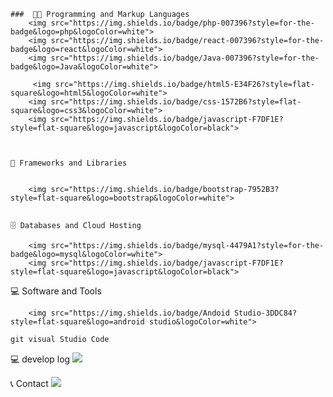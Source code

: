 

  
    ###  👨‍💻 Programming and Markup Languages
        <img src="https://img.shields.io/badge/php-007396?style=for-the-badge&logo=php&logoColor=white"> 
        <img src="https://img.shields.io/badge/react-007396?style=for-the-badge&logo=react&logoColor=white"> 
        <img src="https://img.shields.io/badge/Java-007396?style=for-the-badge&logo=Java&logoColor=white"> 

         <img src="https://img.shields.io/badge/html5-E34F26?style=flat-square&logo=html5&logoColor=white"> 
        <img src="https://img.shields.io/badge/css-1572B6?style=flat-square&logo=css3&logoColor=white"> 
        <img src="https://img.shields.io/badge/javascript-F7DF1E?style=flat-square&logo=javascript&logoColor=black"> 
  
                            

    🧰 Frameworks and Libraries
       
     
        <img src="https://img.shields.io/badge/bootstrap-7952B3?style=flat-square&logo=bootstrap&logoColor=white">
         
    
    🗄️ Databases and Cloud Hosting

        <img src="https://img.shields.io/badge/mysql-4479A1?style=for-the-badge&logo=mysql&logoColor=white">  
        <img src="https://img.shields.io/badge/javascript-F7DF1E?style=flat-square&logo=javascript&logoColor=black"> 

    
  💻 Software and Tools

        <img src="https://img.shields.io/badge/Andoid Studio-3DDC84?style=flat-square&logo=android studio&logoColor=white">

    git visual Studio Code

 💻 develop log
    <a href="https://velog.io/@bi-sz">
        <img src="https://img.shields.io/badge/Velog-20c997?style=for-the-badge&logo=velog&logoColor=white"> 
    </a>


 📞 Contact 
    <a href="mailto:kwonbe99@gmail.com">
        <img src="https://img.shields.io/badge/Gmail-EA4335?style=for-the-badge&logo=Gmail&logoColor=white"> 
    </a>
  
